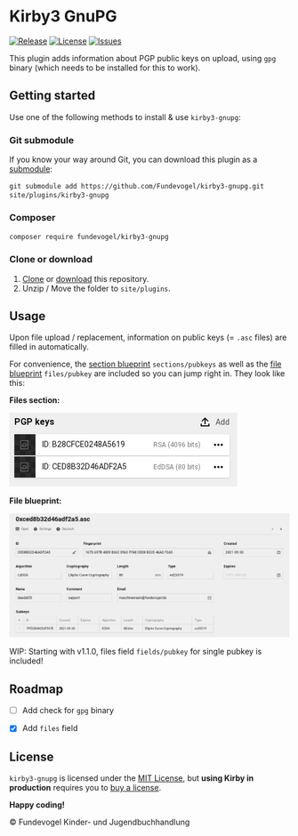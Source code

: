 # Kirby3 GnuPG
[![Release](https://img.shields.io/github/release/Fundevogel/kirby3-gnupg.svg)](https://github.com/Fundevogel/kirby3-gnupg/releases) [![License](https://img.shields.io/github/license/Fundevogel/kirby3-gnupg.svg)](https://github.com/Fundevogel/kirby3-gnupg/blob/main/LICENSE) [![Issues](https://img.shields.io/github/issues/Fundevogel/kirby3-gnupg.svg)](https://github.com/Fundevogel/kirby3-gnupg/issues)

This plugin adds information about PGP public keys on upload, using `gpg` binary (which needs to be installed for this to work).


## Getting started

Use one of the following methods to install & use `kirby3-gnupg`:


### Git submodule

If you know your way around Git, you can download this plugin as a [submodule](https://github.com/blog/2104-working-with-submodules):

```text
git submodule add https://github.com/Fundevogel/kirby3-gnupg.git site/plugins/kirby3-gnupg
```


### Composer

```text
composer require fundevogel/kirby3-gnupg
```


### Clone or download

1. [Clone](https://github.com/Fundevogel/kirby3-gnupg.git) or [download](https://github.com/Fundevogel/kirby3-gnupg/archive/main.zip) this repository.
2. Unzip / Move the folder to `site/plugins`.


## Usage

Upon file upload / replacement, information on public keys (= `.asc` files) are filled in automatically.

For convenience, the [section blueprint](https://getkirby.com/docs/reference/panel/sections/files) `sections/pubkeys` as well as the [file blueprint](https://getkirby.com/docs/reference/panel/blueprints/file) `files/pubkey` are included so you can jump right in. They look like this:

**Files section:**

![Files section, powered by kirby3-gnupg](./files.png)


**File blueprint:**

![File blueprint, powered by kirby3-gnupg](./file.png)

WIP: Starting with v1.1.0, files field `fields/pubkey` for single pubkey is included!


## Roadmap

- [ ] Add check for `gpg` binary
- [x] Add `files` field


## License

`kirby3-gnupg` is licensed under the [MIT License](LICENSE), but **using Kirby in production** requires you to [buy a license](https://getkirby.com/buy).


**Happy coding!**


:copyright: Fundevogel Kinder- und Jugendbuchhandlung
